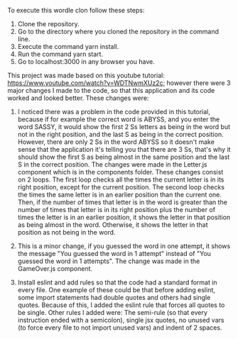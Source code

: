 To execute this wordle clon follow these steps:

1. Clone the repository.
2. Go to the directory where you cloned the repository in the command line.
3. Execute the command yarn install.
4. Run the command yarn start.
5. Go to localhost:3000 in any browser you have.

This project was made based on this youtube tutorial: https://www.youtube.com/watch?v=WDTNwmXUz2c; however there were 3 major changes I made to the code, so that this application and its code worked and looked better. These changes were:

1. I noticed there was a problem in the code provided in this tutorial, because if for example the correct word is ABYSS, and you enter the word SASSY, it would show the first 2 Ss letters as being in the word but not in the right position, and the last S as being in the correct position. However, there are only 2 Ss in the word ABYSS so it doesn't make sense that the application it's telling you that there are 3 Ss, that's why it should show the first S as being almost in the same position and the last S in the correct position. The changes were made in the Letter.js component which is in the components folder. These changes consist on 2 loops. The first loop checks all the times the current letter is in its right position, except for the current position. The second loop checks the times the same letter is in an earlier position than the current one. Then, if the number of times that letter is in the word is greater than the number of times that letter is in its right position plus the number of times the letter is in an earlier position, it shows the letter in that position as being almost in the word. Otherwise, it shows the letter in that position as not being in the word.

2. This is a minor change, if you guessed the word in one attempt, it shows the message "You guessed the word in 1 attempt" instead of "You guessed the word in 1 attempts". The change was made in the GameOver.js component. 

3. Install eslint and add rules so that the code had a standard format in every file. One example of these could be that before adding eslint, some import statements had double quotes and others had single quotes. Because of this, I added the eslint rule that forces all quotes to be single. Other rules I added were: The semi-rule (so that every instruction ended with a semicolon), single jsx quotes, no unused vars (to force every file to not import unused vars) and indent of 2 spaces.